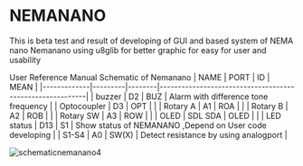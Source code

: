 # NEMANANO
This is beta test and result of developing of GUI and based system of NEMA nano
Nemanano using u8glib for better graphic for easy for user and usability

User Reference Manual
Schematic of Nemanano 
|    NAME     |   PORT  |  ID    |                           MEAN                           |
|-------------|---------|--------|----------------------------------------------------------|
| buzzer      |   D2    | BUZ    | Alarm with difference tone frequency                     |
| Optocoupler |   D3    | OPT    |                                                          |
| Rotary A    |   A1    | ROA    |                                                          |
| Rotary B    |   A2    | ROB    |                                                          |
| Rotary SW   |   A3    | ROW    |                                                          |
| OLED        | SDL SDA | OLED   |                                                          |
| LED status  |   D13   |  S1    |  Show status of NEMANANO ,Depend on User code developing |
| S1-S4       |   A0    |  SW(X) |  Detect resistance by using analogport                   |


![schematicnemanano4](https://user-images.githubusercontent.com/63534193/196215167-1db3a621-74e8-4e0c-bcbe-633e5bfa7967.jpg)

